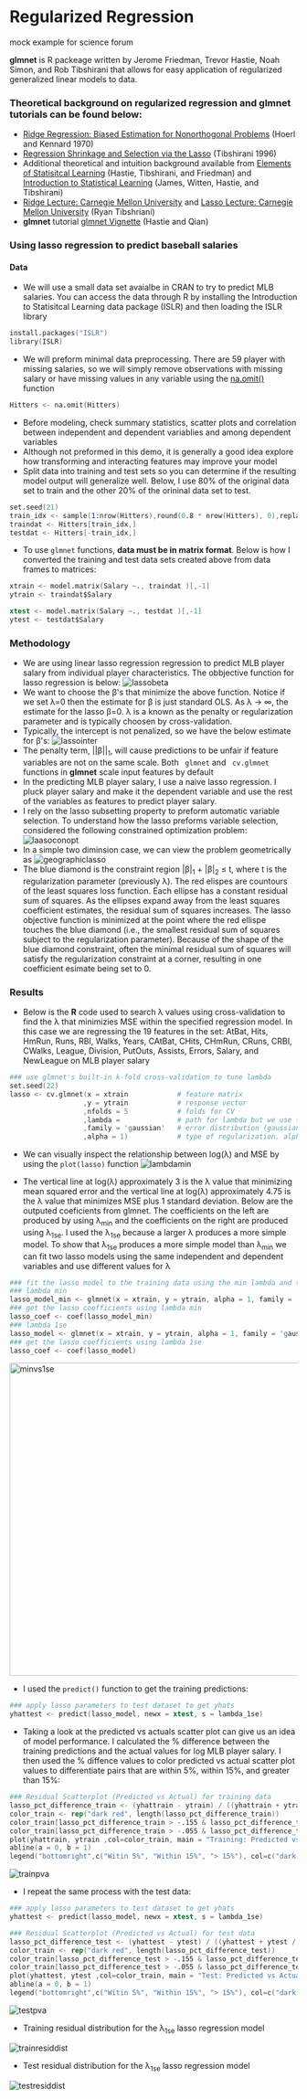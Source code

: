 # Regularized Regression
mock example for science forum


**glmnet** is R packeage written by Jerome Friedman, Trevor Hastie, Noah Simon, and Rob Tibshirani that allows for easy application of regularized generalized linear models to data.  

### Theoretical background on regularized regression and glmnet tutorials can be found below:
* [Ridge Regression: Biased Estimation for Nonorthogonal Problems](http://math.arizona.edu/~hzhang/math574m/Read/Ridge.pdf)  (Hoerl and Kennard 1970)
* [Regression Shrinkage and Selection via the Lasso](http://statweb.stanford.edu/~tibs/lasso/lasso.pdf) (Tibshirani 1996)
* Additional theoretical and intuition background available from [Elements of Statisitcal Learning](http://statweb.stanford.edu/~tibs/ElemStatLearn/) (Hastie, Tibshirani, and Friedman) and [Introduction to Statistical Learning](http://www-bcf.usc.edu/~gareth/ISL/ISLR%20Fourth%20Printing.pdf) (James, Witten, Hastie, and Tibshirani)
* [Ridge Lecture: Carnegie Mellon University](http://www.stat.cmu.edu/~ryantibs/datamining/lectures/16-modr1-marked.pdf) and [Lasso Lecture: Carnegie Mellon University](http://www.stat.cmu.edu/~ryantibs/datamining/lectures/17-modr2.pdf) (Ryan Tibshriani) 
* **glmnet** tutorial [glmnet Vignette](https://web.stanford.edu/~hastie/glmnet/glmnet_alpha.html) (Hastie and Qian) 

### Using lasso regression to predict baseball salaries
#### Data
* We will use a small data set avaialbe in CRAN to try to predict MLB salaries.  You can access the data through R by installing the Introduction to Statisitcal Learning data package (ISLR) and then loading the ISLR library
```s
install.packages("ISLR")
library(ISLR)
```
* We will preform minimal data preprocessing.  There are 59 player with missing salaries, so we will simply remove observations with missing salary or have missing values in any variable using the [na.omit()](http://www.inside-r.org/r-doc/stats/na.fail) function
```s
Hitters <- na.omit(Hitters)
```
* Before modeling, check summary statistics, scatter plots and correlation between independent and dependent variablies and among dependent variables 
* Although not preformed in this demo, it is generally a good idea explore how transforming and interacting features may improve your model
* Split data into training and test sets so you can determine if the resulting model output will generalize well.  Below, I use 80% of the original data set to train and the other 20% of the orininal data set to test.
```s
set.seed(21)
train_idx <- sample(1:nrow(Hitters),round(0.8 * nrow(Hitters), 0),replace=FALSE)
traindat <- Hitters[train_idx,]
testdat <- Hitters[-train_idx,]
```
* To use ```glmnet``` functions, **data must be in matrix format**. Below is how I converted the training and test data sets created above from data frames to matrices: 
```s
xtrain <- model.matrix(Salary ~., traindat )[,-1]
ytrain <- traindat$Salary

xtest <- model.matrix(Salary ~., testdat )[,-1]
ytest <- testdat$Salary
```
### Methodology
* We are using linear lasso regression regression to predict MLB player salary from individual player characteristics.  The obbjective function for lasso regression is below:
![lassobeta](https://cloud.githubusercontent.com/assets/10633220/10624126/8adef034-7763-11e5-91bc-95824916ed18.png)
* We want to choose the &#946;'s that minimize the above function. Notice if we set &#955;=0 then the estimate for &#946; is just standard OLS.  As &#955; &#8594; &#8734;, the estimate for the lasso &#946;=0.  &#955; is a known as the penalty or regularization parameter and is typically choosen by cross-validation.  
* Typically, the intercept is not penalized, so we have the below estimate for &#946;'s:
![lassointer](https://cloud.githubusercontent.com/assets/10633220/10641478/6c54deba-77e7-11e5-9e82-221b9ff8659f.png)
* The penalty term, ||&#946;||<sub>1</sub>, will cause predictions to be unfair if feature variables are not on the same scale.  Both ``` glmnet``` and ``` cv.glmnet``` functions in **glmnet** scale input features by default
* In the predicting MLB player salary, I use a naive lasso regression.  I pluck player salary and make it the dependent variable and use the rest of the variables as features to predict player salary.  
* I rely on the lasso subsetting property to preform automatic variable selection.  To understand how the lasso preforms variable selection, considered the following constrained optimization problem:
![laasoconopt](https://cloud.githubusercontent.com/assets/10633220/10644493/0a1c3800-77f7-11e5-8d29-d6fec2125957.png)
* In a simple two diminsion case, we can view the problem geometrically as
![geographiclasso](https://cloud.githubusercontent.com/assets/10633220/10644667/e0693638-77f7-11e5-8d6a-eed9a830922d.png)
* The blue diamond is the constraint region |&#946;|<sub>1</sub> + |&#946;|<sub>2</sub> &#8804; t, where t is the regularization parameter (previously &#955;).  The red elispes are countours of the least squares loss function.  Each ellipse has a constant residual sum of squares.   As the ellipses expand away from the least squares coefficient estimates, the residual sum of squares increases.  The lasso objective function is minimized at the point where the red ellispe touches the blue diamond (i.e., the smallest residual sum of squares subject to the regularization parameter).  Because of the shape of the blue diamond constraint, often the minimal residual sum of squares will satisfy the regularization constraint at a corner, resulting in one coefficient esimate being set to 0.

### Results 
* Below is the **R** code used to search &#955; values using cross-validation to find the &#955; that minimizies MSE within the specified regression model.  In this case we are regressing the 19 features in the set: AtBat, Hits, HmRun, Runs, RBI, Walks, Years, CAtBat, CHits, CHmRun, CRuns, CRBI, CWalks, League, Division, PutOuts, Assists, Errors, Salary, and NewLeague on MLB player salary
```s
### use glmnet's built-in k-fold cross-validation to tune lambda
set.seed(22)
lasso <- cv.glmnet(x = xtrain            # feature matrix
                  ,y = ytrain            # response vector
                  ,nfolds = 5            # folds for CV
                  ,lambda =              # path for lambda but we use the build in search for lambda provided by cv.glmnet
                  ,family = 'gaussian'   # error distribution (gaussian is linear regression, binomial is logistic, etc.)
                  ,alpha = 1)            # type of regularization. alpha=0 is ridge, alpha=1 is lasso, alpha between 0 and 1 is elastic net
```
* We can visually inspect the relationship between log(&#955;) and MSE by using the ```plot(lasso)``` function
![lambdamin](https://cloud.githubusercontent.com/assets/10633220/10792647/e16c5f26-7d63-11e5-9582-7220d8178b9c.png)

* The vertical line at log(&#955;) approximately 3 is the &#955; value that minimizing mean squared error and the vertical line at log(&#955;) approximately 4.75 is the &#955; value that minimizes MSE plus 1 standard deviation.  Below are the outputed coeficients from glmnet.  The coefficients on the left are produced by using &#955;<sub>min</sub> and the coefficients on the right are produced using &#955;<sub>1se</sub>.  I used the &#955;<sub>1se</sub> because a larger &#955; produces a more simple model.  To show that &#955;<sub>1se</sub> produces a more simple model than &#955;<sub>min</sub> we can fit two lasso models using the same independent and dependent variables and use different values for &#955;
```s
### fit the lasso model to the training data using the min lambda and the 1se lambda
### lambda min
lasso_model_min <- glmnet(x = xtrain, y = ytrain, alpha = 1, family = 'gaussian', lambda = lambda_min)
### get the lasso coefficients using lambda min
lasso_coef <- coef(lasso_model_min)
### lambda 1se
lasso_model <- glmnet(x = xtrain, y = ytrain, alpha = 1, family = 'gaussian', lambda = lambda_1se)
### get the lasso coefficients using lambda 1se
lasso_coef <- coef(lasso_model)
```
<img width="548" alt="minvs1se" src="https://cloud.githubusercontent.com/assets/10633220/10793629/12089eb6-7d68-11e5-9467-ef020f084cae.png">

* I used the ```predict()``` function to get the training predictions:
```s 
### apply lasso parameters to test dataset to get yhats
yhattest <- predict(lasso_model, newx = xtest, s = lambda_1se)
```
* Taking a look at the predicted vs actuals scatter plot can give us an idea of model performance.   I calculated the % difference between the training predictions and the actual values for log MLB player salary. I then used the % diffence values to color predicted vs actual scatter plot values to differentiate pairs that are within 5%, within 15%, and greater than 15%:
```s
### Residual Scatterplot (Predicted vs Actual) for training data
lasso_pct_difference_train <- (yhattrain - ytrain) / ((yhattrain + ytrain / 2))
color_train <- rep("dark red", length(lasso_pct_difference_train))
color_train[lasso_pct_difference_train > -.155 & lasso_pct_difference_train < .155] <- "dark orange"
color_train[lasso_pct_difference_train > -.055 & lasso_pct_difference_train < .055] <- "dark green"
plot(yhattrain, ytrain ,col=color_train, main = "Training: Predicted vs Actuals")
abline(a = 0, b = 1)
legend("bottomright",c("Witin 5%", "Within 15%", "> 15%"), col=c("dark green", "dark orange", "dark red"),lty=1, lwd=4)
```
![trainpva](https://cloud.githubusercontent.com/assets/10633220/10830188/b5272af8-7e54-11e5-9173-960c240530a6.png)

* I repeat the same process with the test data:
```s
### apply lasso parameters to test dataset to get yhats
yhattest <- predict(lasso_model, newx = xtest, s = lambda_1se)

### Residual Scatterplot (Predicted vs Actual) for test data
lasso_pct_difference_test <- (yhattest - ytest) / ((yhattest + ytest / 2))
color_train <- rep("dark red", length(lasso_pct_difference_test))
color_train[lasso_pct_difference_test > -.155 & lasso_pct_difference_test < .155] <- "dark orange"
color_train[lasso_pct_difference_test > -.055 & lasso_pct_difference_test < .055] <- "dark green"
plot(yhattest, ytest ,col=color_train, main = "Test: Predicted vs Actuals")
abline(a = 0, b = 1)
legend("bottomright",c("Witin 5%", "Within 15%", "> 15%"), col=c("dark green", "dark orange", "dark red"),lty=1, lwd=4)
```
![testpva](https://cloud.githubusercontent.com/assets/10633220/10830155/85179f3c-7e54-11e5-8781-d252fb5332d0.png)

* Training residual distribution for the &#955;<sub>1se</sub> lasso regression model

![trainresiddist](https://cloud.githubusercontent.com/assets/10633220/10796913/9eefbf2c-7d76-11e5-839a-4d0aeaafe3a3.png)

* Test residual distribution for the &#955;<sub>1se</sub> lasso regression model

![testresiddist](https://cloud.githubusercontent.com/assets/10633220/10796973/d8696208-7d76-11e5-87e4-518ef7ecf1df.png)
